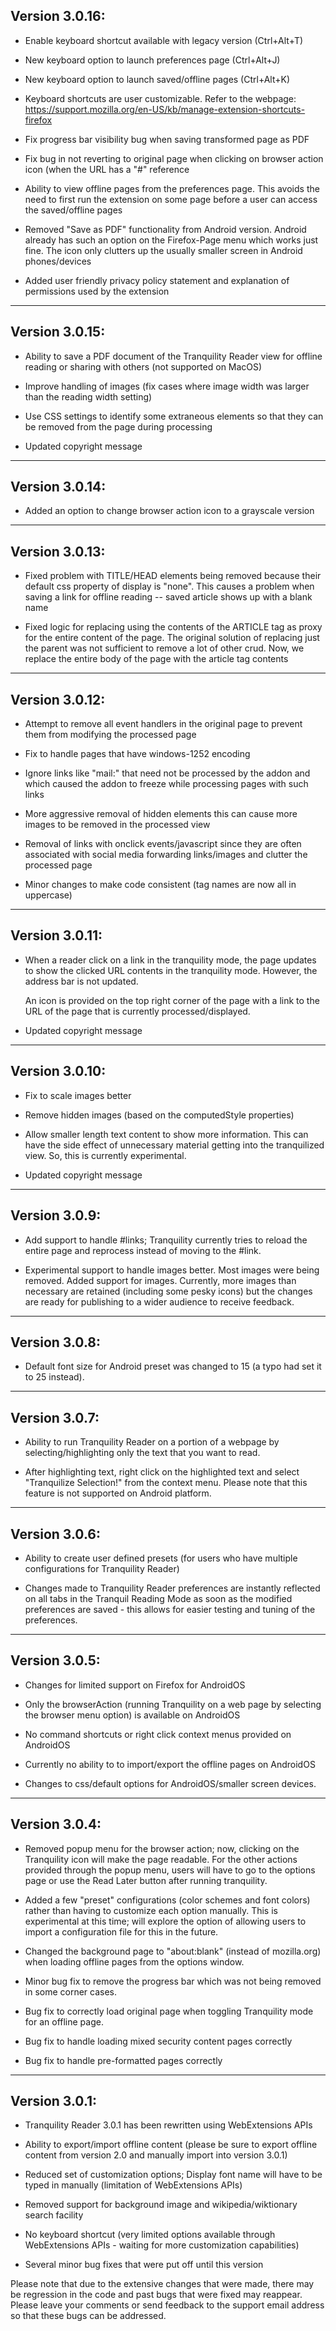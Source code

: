 ## Version 3.0.16:

* Enable keyboard shortcut available with legacy version (Ctrl+Alt+T)

* New keyboard option to launch preferences page (Ctrl+Alt+J)

* New keyboard option to launch saved/offline pages (Ctrl+Alt+K)

* Keyboard shortcuts are user customizable.  Refer to the webpage:
  https://support.mozilla.org/en-US/kb/manage-extension-shortcuts-firefox

* Fix progress bar visibility bug when saving transformed page as PDF

* Fix bug in not reverting to original page when clicking on browser action
  icon (when the URL has a "#" reference

* Ability to view offline pages from the preferences page.  This avoids the
  need to first run the extension on some page before a user can access the
  saved/offline pages

* Removed "Save as PDF" functionality from Android version.  Android already
  has such an option on the Firefox-Page menu which works just fine.  The icon
  only clutters up the usually smaller screen in Android phones/devices

* Added user friendly privacy policy statement and explanation of permissions
  used by the extension

--------------------------------

## Version 3.0.15:

* Ability to save a PDF document of the Tranquility Reader view
  for offline reading or sharing with others (not supported on MacOS)

* Improve handling of images (fix cases where image width was larger
  than the reading width setting)

* Use CSS settings to identify some extraneous elements so that they
  can be removed from the page during processing

* Updated copyright message

--------------------------------

## Version 3.0.14:

* Added an option to change browser action icon to a grayscale version

--------------------------------

## Version 3.0.13:

* Fixed problem with TITLE/HEAD elements being removed because their
  default css property of display is "none".  This causes a problem
  when saving a link for offline reading -- saved article shows up
  with a blank name

* Fixed logic for replacing using the contents of the ARTICLE tag as
  proxy for the entire content of the page.  The original solution of
  replacing just the parent was not sufficient to remove a lot of other
  crud.  Now, we replace the entire body of the page with the article
  tag contents

--------------------------------

## Version 3.0.12:

* Attempt to remove all event handlers in the original page to prevent
  them from modifying the processed page

* Fix to handle pages that have windows-1252 encoding

* Ignore links like "mail:" that need not be processed by the addon
  and which caused the addon to freeze while processing pages with such links

* More aggressive removal of hidden elements
  this can cause more images to be removed in the processed view

* Removal of links with onclick events/javascript since they are often
  associated with social media forwarding links/images and clutter the
  processed page

* Minor changes to make code consistent (tag names are now all in uppercase)

--------------------------------

## Version 3.0.11:

* When a reader click on a link in the tranquility mode, the page
  updates to show the clicked URL contents in the tranquility mode.
  However, the address bar is not updated.

  An icon is provided on the top right corner of the page with a
  link to the URL of the page that is currently processed/displayed.

* Updated copyright message

--------------------------------

## Version 3.0.10:

* Fix to scale images better

* Remove hidden images (based on the computedStyle properties)

* Allow smaller length text content to show more information.
  This can have the side effect of unnecessary material getting
  into the tranquilized view.  So, this is currently experimental.

* Updated copyright message

--------------------------------

## Version 3.0.9:

* Add support to handle #links; Tranquility currently tries to
  reload the entire page and reprocess instead of moving to the
  #link.

* Experimental support to handle images better.  Most images were
  being removed.  Added support for images.  Currently, more images
  than necessary are retained (including some pesky icons) but
  the changes are ready for publishing to a wider audience to
  receive feedback.

--------------------------------

## Version 3.0.8:

* Default font size for Android preset was changed to 15 
  (a typo had set it to 25 instead). 

--------------------------------

## Version 3.0.7:

* Ability to run Tranquility Reader on a portion of a webpage 
  by selecting/highlighting only the text that you want to read.

* After highlighting text, right click on the highlighted text 
  and select "Tranquilize Selection!" from the context menu. 
  Please note that this feature is not supported on Android platform. 

--------------------------------

## Version 3.0.6:

* Ability to create user defined presets (for users who have 
  multiple configurations for Tranquility Reader)

* Changes made to Tranquility Reader preferences are instantly 
  reflected on all tabs in the Tranquil Reading Mode as soon 
  as the modified preferences are saved - this allows for 
  easier testing and tuning of the preferences. 

--------------------------------

## Version 3.0.5:

* Changes for limited support on Firefox for AndroidOS

* Only the browserAction (running Tranquility on a web page 
  by selecting the browser menu option) is available on AndroidOS

* No command shortcuts or right click context menus provided on AndroidOS

* Currently no ability to to import/export the offline pages on AndroidOS

* Changes to css/default options for AndroidOS/smaller screen devices. 

--------------------------------

## Version 3.0.4: 

* Removed popup menu for the browser action; now, clicking on 
  the Tranquility icon will make the page readable. For the 
  other actions provided through the popup menu, users will have 
  to go to the options page or use the Read Later button after 
  running tranquility.

* Added a few "preset" configurations (color schemes and font colors) 
  rather than having to customize each option manually. 
  This is experimental at this time; will explore the option of 
  allowing users to import a configuration file for this in the future.

* Changed the background page to "about:blank" (instead of mozilla.org) 
  when loading offline pages from the options window.

* Minor bug fix to remove the progress bar which was not being removed 
  in some corner cases.

* Bug fix to correctly load original page when toggling Tranquility mode 
  for an offline page.

* Bug fix to handle loading mixed security content pages correctly

* Bug fix to handle pre-formatted pages correctly 

--------------------------------

## Version 3.0.1:

* Tranquility Reader 3.0.1 has been rewritten using WebExtensions APIs

* Ability to export/import offline content (please be sure to export 
  offline content from version 2.0 and manually import into version 3.0.1)

* Reduced set of customization options; Display font name will have 
  to be typed in manually (limitation of WebExtensions APIs)

* Removed support for background image and wikipedia/wiktionary 
  search facility

* No keyboard shortcut (very limited options available through 
  WebExtensions APIs - waiting for more customization capabilities)

* Several minor bug fixes that were put off until this version

Please note that due to the extensive changes that were made, there 
may be regression in the code and past bugs that were fixed may reappear. 
Please leave your comments or send feedback to the support email 
address so that these bugs can be addressed. 
